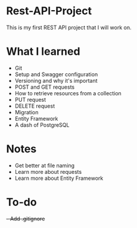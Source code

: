# Rest-API-Project
This is my first REST API project that I will work on. 
# What I learned 
 - Git
 - Setup and Swagger configuration
 - Versioning and why it's important
 - POST and GET requests
 - How to retrieve resources from a collection
 - PUT request
 - DELETE request
 - Migration
 - Entity Framework
 - A dash of PostgreSQL
# Notes
 - Get better at file naming
 - Learn more about requests
 - Learn more about Entity Framework
# To-do
~~- Add .gitignore~~
